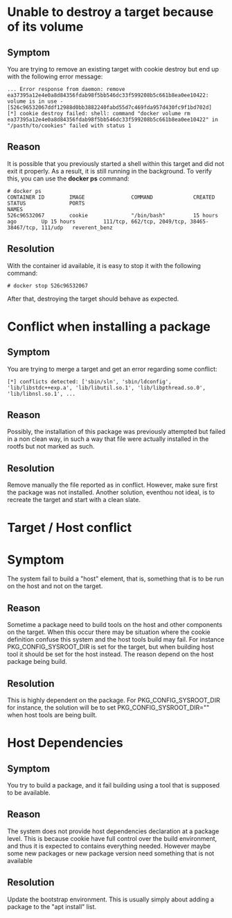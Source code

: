 
# Unable to destroy a target because of its volume

## Symptom

You are trying to remove an existing target with cookie destroy but end up with the following error message:

	... Error response from daemon: remove ea37395a12e4e0a8d84356fdab98f5bb546dc33f599208b5c661b8ea0ee10422: volume is in use - [526c96532067ddf12988d0bb3882240fabd55d7c469fda957d430fc9f1bd702d]
	[*] cookie destroy failed: shell: command "docker volume rm ea37395a12e4e0a8d84356fdab98f5bb546dc33f599208b5c661b8ea0ee10422" in "/pasth/to/cookies" failed with status 1

## Reason

It is possible that you previously started a shell within this target and did not exit it properly. As a result, it is
still running in the background. To verify this, you can use the **docker ps** command:

	# docker ps
	CONTAINER ID        IMAGE               COMMAND             CREATED             STATUS              PORTS                                                  NAMES
	526c96532067        cookie              "/bin/bash"         15 hours ago        Up 15 hours         111/tcp, 662/tcp, 2049/tcp, 38465-38467/tcp, 111/udp   reverent_benz

## Resolution

With the container id available, it is easy to stop it with the following command:

	# docker stop 526c96532067

After that, destroying the target should behave as expected.


# Conflict when installing a package

## Symptom

You are trying to merge a target and get an error regarding some conflict:

	[*] conflicts detected: ['sbin/sln', 'sbin/ldconfig', 'lib/libstdc++exp.a', 'lib/libutil.so.1', 'lib/libpthread.so.0', 'lib/libnsl.so.1', ...

## Reason

Possibly, the installation of this package was previously attempted but failed in a non clean way, in such
a way that file were actually installed in the rootfs but not marked as such.

## Resolution

Remove manually the file reported as in conflict. However, make sure first the package was not
installed. Another solution, eventhou not ideal, is to recreate the target and start with a clean
slate.

# Target / Host conflict

# Symptom

The system fail to build a "host" element, that is, something that is to be run on the host and
not on the target.

## Reason

Sometime a package need to build tools on the host and other components on the target. When this
occur there may be situation where the cookie definition confuse this system and the host tools build
may fail. For instance PKG_CONFIG_SYSROOT_DIR is set for the target, but when building host tool it
should be set for the host instead. The reason depend on the host package being build.

## Resolution

This is highly dependent on the package. For PKG_CONFIG_SYSROOT_DIR for instance, the solution
will be to set PKG_CONFIG_SYSROOT_DIR="" when host tools are being built.

# Host Dependencies

## Symptom

You try to build a package, and it fail building using a tool that is supposed to be available.

## Reason

The system does not provide host dependencies declaration at a package level. This is because
cookie have full control over the build environment, and thus it is expected to contains everything
needed. However maybe some new packages or new package version need something that is not available

## Resolution

Update the bootstrap environment. This is usually simply about adding a package to the
"apt install" list.